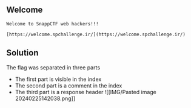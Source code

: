 ## Welcome

```
Welcome to SnappCTF web hackers!!!

[https://welcome.spchallenge.ir/](https://welcome.spchallenge.ir/)
```

## Solution

The flag was separated in three parts
- The first part is visible in the index
- The second part is a comment in the index
- The third part is a response header
![[IMG/Pasted image 20240225142038.png]]
